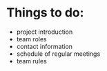 # Things to do:
* project introduction
* team roles
* contact information
* schedule of regular meetings
* team rules
